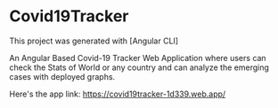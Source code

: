 # Covid19Tracker

This project was generated with [Angular CLI]

An Angular Based Covid-19 Tracker Web Application where users can check the Stats of World or any country and can analyze
the emerging cases with deployed graphs.

Here's the app link: https://covid19tracker-1d339.web.app/

